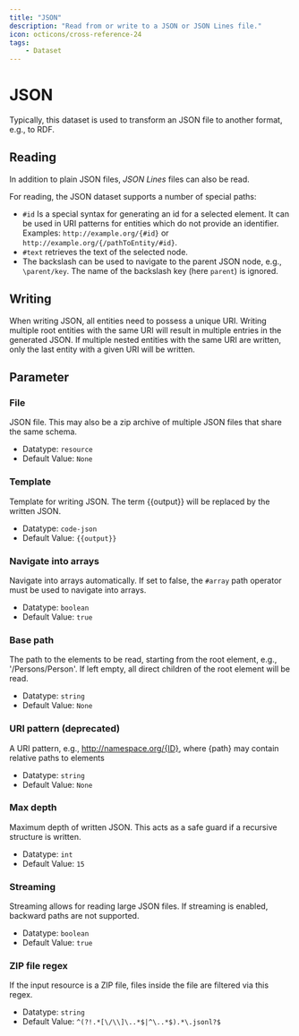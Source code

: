 ```yaml
---
title: "JSON"
description: "Read from or write to a JSON or JSON Lines file."
icon: octicons/cross-reference-24
tags: 
    - Dataset
---
```

# JSON
<!-- This file was generated - DO NOT CHANGE IT MANUALLY -->



Typically, this dataset is used to transform an JSON file to another format, e.g., to RDF.

## Reading

In addition to plain JSON files, *JSON Lines* files can also be read.

For reading, the JSON dataset supports a number of special paths:
- `#id` Is a special syntax for generating an id for a selected element. It can be used in URI patterns for entities which do not provide an identifier. Examples: `http://example.org/{#id}` or `http://example.org/{/pathToEntity/#id}`.
- `#text` retrieves the text of the selected node.
- The backslash can be used to navigate to the parent JSON node, e.g., `\parent/key`. The name of the backslash key (here `parent`) is ignored.

## Writing

When writing JSON, all entities need to possess a unique URI. Writing multiple root entities with the same URI will result in multiple entries in the generated JSON. If multiple nested entities with the same URI are written, only the last entity with a given URI will be written.


## Parameter

### File

JSON file. This may also be a zip archive of multiple JSON files that share the same schema.

- Datatype: `resource`
- Default Value: `None`



### Template

Template for writing JSON. The term {{output}} will be replaced by the written JSON.

- Datatype: `code-json`
- Default Value: `{{output}}`



### Navigate into arrays

Navigate into arrays automatically. If set to false, the `#array` path operator must be used to navigate into arrays.

- Datatype: `boolean`
- Default Value: `true`



### Base path

The path to the elements to be read, starting from the root element, e.g., '/Persons/Person'. If left empty, all direct children of the root element will be read.

- Datatype: `string`
- Default Value: `None`



### URI pattern (deprecated)

A URI pattern, e.g., http://namespace.org/{ID}, where {path} may contain relative paths to elements

- Datatype: `string`
- Default Value: `None`



### Max depth

Maximum depth of written JSON. This acts as a safe guard if a recursive structure is written.

- Datatype: `int`
- Default Value: `15`



### Streaming

Streaming allows for reading large JSON files. If streaming is enabled, backward paths are not supported.

- Datatype: `boolean`
- Default Value: `true`



### ZIP file regex

If the input resource is a ZIP file, files inside the file are filtered via this regex.

- Datatype: `string`
- Default Value: `^(?!.*[\/\\]\..*$|^\..*$).*\.jsonl?$`



